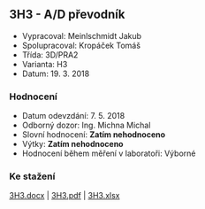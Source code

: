 ## 3H3 - A/D převodník
 - Vypracoval: Meinlschmidt Jakub
 - Spolupracoval: Kropáček Tomáš
 - Třída: 3D/PRA2
 - Varianta: H3
 - Datum: 19. 3. 2018

### Hodnocení
 - Datum odevzdání: 7. 5. 2018
 - Odborný dozor: Ing. Michna Michal
 - Slovní hodnocení: **Zatím nehodnoceno**
 - Výtky: **Zatím nehodnoceno**
 - Hodnocení během měření v laboratoři: Výborné
     
### Ke stažení
[3H3.docx](https://github.com/jmeinlschmidt/mereni-sps-cl/blob/master/3H/3H3/3H3.docx) | [3H3.pdf](https://github.com/jmeinlschmidt/mereni-sps-cl/blob/master/3H/3H3/3H3.pdf) | [3H3.xlsx](https://github.com/jmeinlschmidt/mereni-sps-cl/blob/master/3H/3H3/3H3.xlsx)

